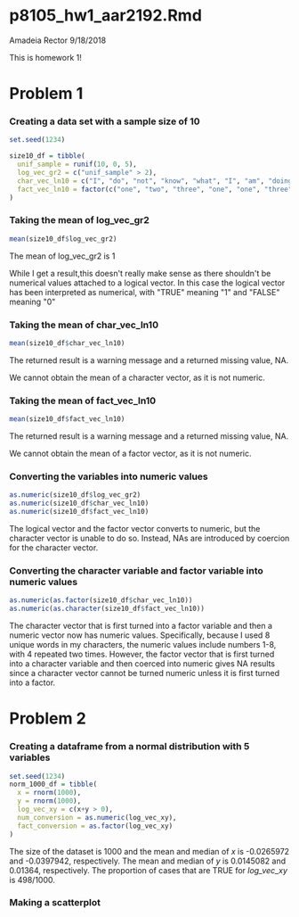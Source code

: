 p8105\_hw1\_aar2192.Rmd
================
Amadeia Rector
9/18/2018

This is homework 1!

Problem 1
=========

### Creating a **data set** with a sample size of 10

``` r
set.seed(1234)

size10_df = tibble(
  unif_sample = runif(10, 0, 5),
  log_vec_gr2 = c("unif_sample" > 2),
  char_vec_ln10 = c("I", "do", "not", "know", "what", "I", "am", "doing", "right", "now"),
  fact_vec_ln10 = factor(c("one", "two", "three", "one", "one", "three", "two", "two", "two", "three"))
)
```

### Taking the **mean** of log\_vec\_gr2

``` r
mean(size10_df$log_vec_gr2)
```

The mean of log\_vec\_gr2 is 1

While I get a result,this doesn't really make sense as there shouldn't be numerical values attached to a logical vector. In this case the logical vector has been interpreted as numerical, with "TRUE" meaning "1" and "FALSE" meaning "0"

### Taking the **mean** of char\_vec\_ln10

``` r
mean(size10_df$char_vec_ln10)
```

The returned result is a warning message and a returned missing value, NA.

We cannot obtain the mean of a character vector, as it is not numeric.

### Taking the **mean** of fact\_vec\_ln10

``` r
mean(size10_df$fact_vec_ln10)
```

The returned result is a warning message and a returned missing value, NA.

We cannot obtain the mean of a factor vector, as it is not numeric.

### Converting the variables into **numeric** values

``` r
as.numeric(size10_df$log_vec_gr2)
as.numeric(size10_df$char_vec_ln10)
as.numeric(size10_df$fact_vec_ln10)
```

The logical vector and the factor vector converts to numeric, but the character vector is unable to do so. Instead, NAs are introduced by coercion for the character vector.

### Converting the character variable and factor variable into **numeric** values

``` r
as.numeric(as.factor(size10_df$char_vec_ln10))
as.numeric(as.character(size10_df$fact_vec_ln10))
```

The character vector that is first turned into a factor variable and then a numeric vector now has numeric values. Specifically, because I used 8 unique words in my characters, the numeric values include numbers 1-8, with 4 repeated two times. However, the factor vector that is first turned into a character variable and then coerced into numeric gives NA results since a character vector cannot be turned numeric unless it is first turned into a factor.

Problem 2
=========

### Creating a **dataframe** from a normal distribution with 5 variables

``` r
set.seed(1234)
norm_1000_df = tibble(
  x = rnorm(1000),
  y = rnorm(1000),
  log_vec_xy = c(x+y > 0),
  num_conversion = as.numeric(log_vec_xy),
  fact_conversion = as.factor(log_vec_xy)
)
```

The size of the dataset is 1000 and the mean and median of *x* is -0.0265972 and -0.0397942, respectively. The mean and median of *y* is 0.0145082 and 0.01364, respectively. The proportion of cases that are TRUE for *log\_vec\_xy* is 498/1000.

### Making a **scatterplot**
